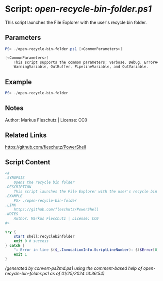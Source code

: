 Script: *open-recycle-bin-folder.ps1*
========================

This script launches the File Explorer with the user's recycle bin folder.

Parameters
----------
```powershell
PS> ./open-recycle-bin-folder.ps1 [<CommonParameters>]

[<CommonParameters>]
    This script supports the common parameters: Verbose, Debug, ErrorAction, ErrorVariable, WarningAction, 
    WarningVariable, OutBuffer, PipelineVariable, and OutVariable.
```

Example
-------
```powershell
PS> ./open-recycle-bin-folder

```

Notes
-----
Author: Markus Fleschutz | License: CC0

Related Links
-------------
https://github.com/fleschutz/PowerShell

Script Content
--------------
```powershell
<#
.SYNOPSIS
	Opens the recycle bin folder
.DESCRIPTION
	This script launches the File Explorer with the user's recycle bin folder.
.EXAMPLE
	PS> ./open-recycle-bin-folder
.LINK
	https://github.com/fleschutz/PowerShell
.NOTES
	Author: Markus Fleschutz | License: CC0
#>

try {
	start shell:recyclebinfolder
	exit 0 # success
} catch {
	"⚠️ Error in line $($_.InvocationInfo.ScriptLineNumber): $($Error[0])"
	exit 1
}
```

*(generated by convert-ps2md.ps1 using the comment-based help of open-recycle-bin-folder.ps1 as of 01/25/2024 13:36:54)*

